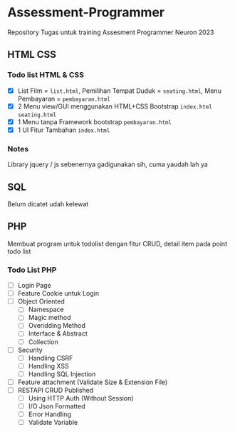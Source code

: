 # Assessment-Programmer
Repository Tugas untuk training Assesment Programmer Neuron 2023

## HTML CSS
### Todo list HTML & CSS
- [x] List Film = ``list.html``, Pemilihan Tempat Duduk = ``seating.html``, Menu Pembayaran = ``pembayaran.html``
- [x] 2 Menu view/GUI menggunakan HTML+CSS Bootstrap ``index.html`` ``seating.html``
- [x] 1 Menu tanpa Framework bootstrap ``pembayaran.html``
- [x] 1 UI Fitur Tambahan ``index.html``

### Notes
Library jquery / js sebenernya gadigunakan sih, cuma yaudah lah ya

## SQL
Belum dicatet udah kelewat

## PHP
Membuat program untuk todolist dengan fitur CRUD, detail item pada point todo list
### Todo List PHP
- [ ] Login Page
- [ ] Feature Cookie untuk Login
- [ ] Object Oriented
    - [ ] Namespace
    - [ ] Magic method
    - [ ] Overidding Method
    - [ ] Interface & Abstract
    - [ ] Collection
- [ ] Security
    - [ ] Handling CSRF
    - [ ] Handling XSS
    - [ ] Handling SQL Injection
- [ ] Feature attachment (Validate Size & Extension File)
- [ ] RESTAPI CRUD Published
    - [ ] Using HTTP Auth (Without Session)
    - [ ] I/O Json Formatted
    - [ ] Error Handling
    - [ ] Validate Variable